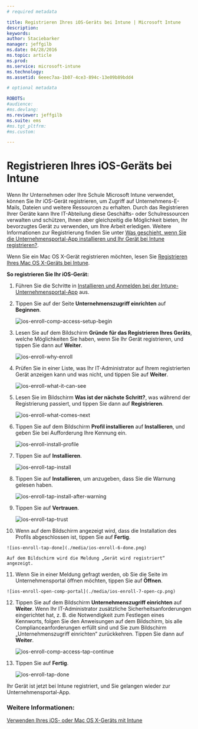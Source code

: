 ```yaml
---
# required metadata

title: Registrieren Ihres iOS-Geräts bei Intune | Microsoft Intune
description:
keywords:
author: Staciebarker
manager: jeffgilb
ms.date: 04/28/2016
ms.topic: article
ms.prod:
ms.service: microsoft-intune
ms.technology:
ms.assetid: 6eeec7aa-1b07-4ce3-894c-13e09b89bdd4

# optional metadata

ROBOTS:
#audience:
#ms.devlang:
ms.reviewer: jeffgilb
ms.suite: ems
#ms.tgt_pltfrm:
#ms.custom:

---
```



# Registrieren Ihres iOS-Geräts bei Intune

Wenn Ihr Unternehmen oder Ihre Schule Microsoft Intune verwendet, können Sie Ihr iOS-Gerät registrieren, um Zugriff auf Unternehmens-E-Mails, Dateien und weitere Ressourcen zu erhalten. Durch das Registrieren Ihrer Geräte kann Ihre IT-Abteilung diese Geschäfts- oder Schulressourcen verwalten und schützen, Ihnen aber gleichzeitig die Möglichkeit bieten, Ihr bevorzugtes Gerät zu verwenden, um Ihre Arbeit erledigen. Weitere Informationen zur Registrierung finden Sie unter [Was geschieht, wenn Sie die Unternehmensportal-App installieren und Ihr Gerät bei Intune registrieren?](what-happens-if-you-install-the-company-portal-app-and-enroll-your-device-in-intune-ios.md).

Wenn Sie ein Mac OS X-Gerät registrieren möchten, lesen Sie [Registrieren Ihres Mac OS X-Geräts bei Intune](enroll-your-device-in-intune-mac-os-x.md).


**So registrieren Sie Ihr iOS-Gerät:**

1.  Führen Sie die Schritte in [Installieren und Anmelden bei der Intune-Unternehmensportal-App](install-and-sign-in-to-the-intune-company-portal-app-ios.md) aus.

2. Tippen Sie auf der Seite **Unternehmenszugriff einrichten** auf **Beginnen**.

    ![ios-enroll-comp-access-setup-begin](./media/ios-enroll-1a-comp-access-setup.png) 

3. Lesen Sie auf dem Bildschirm **Gründe für das Registrieren Ihres Geräts**, welche Möglichkeiten Sie haben, wenn Sie Ihr Gerät registrieren, und tippen Sie dann auf **Weiter**.

    ![ios-enroll-why-enroll](./media/ios-enroll-1b-why-enroll.png) 

4. Prüfen Sie in einer Liste, was Ihr IT-Administrator auf Ihrem registrierten Gerät anzeigen kann und was nicht, und tippen Sie auf **Weiter**.

    ![ios-enroll-what-it-can-see](./media/ios-enroll-1c-we-care-privacy.png) 

5.  Lesen Sie im Bildschirm **Was ist der nächste Schritt?**, was während der Registrierung passiert, und tippen Sie dann auf **Registrieren**.

    ![ios-enroll-what-comes-next](./media/ios-enroll-1d-what-comes-next.png) 

6.  Tippen Sie auf dem Bildschirm **Profil installieren** auf **Installieren**, und geben Sie bei Aufforderung Ihre Kennung ein.

    ![ios-enroll-install-profile](./media/ios-enroll-2-mgt-profile-install.png) 
  
7.  Tippen Sie auf **Installieren**.

    ![ios-enroll-tap-install](./media/ios-enroll-3-mgt-profile-install-2.png)    

8.  Tippen Sie auf **Installieren**, um anzugeben, dass Sie die Warnung gelesen haben.

    ![ios-enroll-tap-install-after-warning](./media/ios-enroll-4-warning.png) 

9.  Tippen Sie auf **Vertrauen**.

    ![ios-enroll-tap-trust](./media/ios-enroll-5-trust.png) 

10.  Wenn auf dem Bildschirm angezeigt wird, dass die Installation des Profils abgeschlossen ist, tippen Sie auf **Fertig**.

    ![ios-enroll-tap-done](./media/ios-enroll-6-done.png) 

    Auf dem Bildschirm wird die Meldung „Gerät wird registriert“ angezeigt.

11.  Wenn Sie in einer Meldung gefragt werden, ob Sie die Seite im Unternehmensportal öffnen möchten, tippen Sie auf **Öffnen**.

    ![ios-enroll-open-comp-portal](./media/ios-enroll-7-open-cp.png) 

12. Tippen Sie auf dem Bildschirm **Unternehmenszugriff einrichten** auf **Weiter**. Wenn Ihr IT-Administrator zusätzliche Sicherheitsanforderungen eingerichtet hat, z. B. die Notwendigkeit zum Festlegen eines Kennworts, folgen Sie den Anweisungen auf dem Bildschirm, bis alle Complianceanforderungen erfüllt sind und Sie zum Bildschirm „Unternehmenszugriff einrichten“ zurückkehren. Tippen Sie dann auf **Weiter**.

    ![ios-enroll-comp-access-tap-continue](./media/ios-enroll-8-comp-access-setup-compliance.png) 

13. Tippen Sie auf **Fertig**. 

    ![ios-enroll-tap-done](./media/ios-enroll-9-comp-access-setup-complete.png) 

Ihr Gerät ist jetzt bei Intune registriert, und Sie gelangen wieder zur Unternehmensportal-App.

    

  

### Weitere Informationen:
[Verwenden Ihres iOS- oder Mac OS X-Geräts mit Intune](using-your-ios-or-mac-os-x-device-with-intune.md)

<!--HONumber=May16_HO2-->


